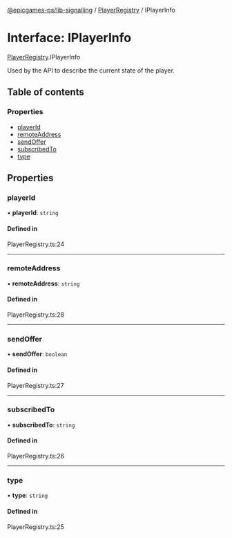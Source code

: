 [@epicgames-ps/lib-signalling](../README.md) / [PlayerRegistry](../modules/PlayerRegistry.md) / IPlayerInfo

# Interface: IPlayerInfo

[PlayerRegistry](../modules/PlayerRegistry.md).IPlayerInfo

Used by the API to describe the current state of the player.

## Table of contents

### Properties

- [playerId](PlayerRegistry.IPlayerInfo.md#playerid)
- [remoteAddress](PlayerRegistry.IPlayerInfo.md#remoteaddress)
- [sendOffer](PlayerRegistry.IPlayerInfo.md#sendoffer)
- [subscribedTo](PlayerRegistry.IPlayerInfo.md#subscribedto)
- [type](PlayerRegistry.IPlayerInfo.md#type)

## Properties

### playerId

• **playerId**: `string`

#### Defined in

PlayerRegistry.ts:24

___

### remoteAddress

• **remoteAddress**: `string`

#### Defined in

PlayerRegistry.ts:28

___

### sendOffer

• **sendOffer**: `boolean`

#### Defined in

PlayerRegistry.ts:27

___

### subscribedTo

• **subscribedTo**: `string`

#### Defined in

PlayerRegistry.ts:26

___

### type

• **type**: `string`

#### Defined in

PlayerRegistry.ts:25
